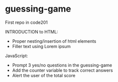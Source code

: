 # guessing-game
First repo in code201

INTRODUCTION to HTML:

* Proper nesting/insertion of html elements
* Filler text using Lorem ipsum

JavaScript:

* Prompt 3 yes/no questions in the guessing-game
* Add the counter variable to track correct answers
* Alert the user of the total score
